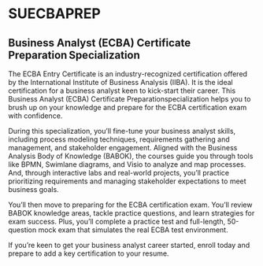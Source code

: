 # SUECBAPREP
## Business Analyst (ECBA) Certificate Preparation Specialization

The ECBA Entry Certificate is an industry-recognized certification offered by the International Institute of Business Analysis (IIBA). It is the ideal certification for a business analyst keen to kick-start their career. This Business Analyst (ECBA) Certificate Preparationspecialization helps you to brush up on your knowledge and prepare for the ECBA certification exam with confidence. 

During this specialization, you’ll fine-tune your business analyst skills, including process modeling techniques, requirements gathering and management, and stakeholder engagement. Aligned with the Business Analysis Body of Knowledge (BABOK), the courses guide you through tools like BPMN, Swimlane diagrams, and Visio to analyze and map processes. And, through interactive labs and real-world projects, you’ll practice prioritizing requirements and managing stakeholder expectations to meet business goals.

You’ll then move to preparing for the ECBA certification exam. You’ll review BABOK knowledge areas, tackle practice questions, and learn strategies for exam success. Plus, you’ll complete a practice test and full-length, 50-question mock exam that simulates the real ECBA test environment.

If you’re keen to get your business analyst career started, enroll today and prepare to add a key certification to your resume.
